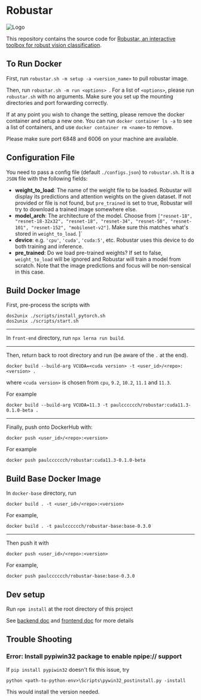 # Robustar

![Logo](doc/logo_long.png "logo")

This repository contains the source code for [Robustar, an interactive toolbox for robust vision classification](https://github.com/HaohanWang/Robustar).

## To Run Docker

First, run `robustar.sh -m setup -a <version_name>` to pull robustar image.

Then, run `robustar.sh -m run <options> `. For a list of `<options>`, please run `robustar.sh` with no arguments. Make sure you set up the mounting directories and port forwarding correctly.

If at any point you wish to change the setting, please remove the docker container and setup a new one. You can run `docker container ls -a` to see a list of containers, and use `docker container rm <name>` to remove.

Please make sure port 6848 and 6006 on your machine are available.

## Configuration File

You need to pass a config file (default `./configs.json`) to `robustar.sh`. It is a `JSON` file with the following fields:

- **weight_to_load**: The name of the weight file to be loaded. Robustar will display its predictions and attention weights on the given dataset. If not provided or file is not found, but `pre_trained` is set to true, Robustar will try to download a trained image somewhere else.
- **model_arch**: The architecture of the model. Choose from `["resnet-18", "resnet-18-32x32", "resnet-18", "resnet-34", "resnet-50", "resnet-101", "resnet-152", "mobilenet-v2"]`. Make sure this matches what's stored in `weight_to_load`.
  ]`
- **device**: e.g. `'cpu'`, `'cuda'`, `'cuda:5'`, etc. Robustar uses this device to do both training and inference.
- **pre_trained**: Do we load pre-trained weights? If set to false, `weight_to_load` will be ignored and Robustar will train a model from scratch. Note that the image predictions and focus will be non-sensical in this case.

## Build Docker Image

First, pre-process the scripts with

```
dos2unix ./scripts/install_pytorch.sh
dos2unix ./scripts/start.sh
```

---

In `front-end` directory, run `npx lerna run build`.

---

Then, return back to root directory and run (be aware of the `.` at the end).

```
docker build --build-arg VCUDA=<cuda version> -t <user_id>/<repo>:<version> .
```

where `<cuda version>` is chosen from `cpu`, `9.2`, `10.2`, `11.1` and `11.3`.

For example

```
docker build --build-arg VCUDA=11.3 -t paulcccccch/robustar:cuda11.3-0.1.0-beta .
```

---

Finally, push onto DockerHub with:

```
docker push <user_id>/<repo>:<version>
```

For example

```
docker push paulcccccch/robustar:cuda11.3-0.1.0-beta
```

## Build Base Docker Image

In `docker-base` directory, run

```
docker build . -t <user_id>/<repo>:<version>
```

For example,

```
docker build . -t paulcccccch/robustar-base:base-0.3.0
```

---

Then push it with

```
docker push <user_id>/<repo>:<version>
```

For example,

```
docker push paulcccccch/robustar-base:base-0.3.0
```

## Dev setup

Run `npm install` at the root directory of this project

See [backend doc](./back-end/README.md) and [frontend doc](./front-end/README.md) for more details

## Trouble Shooting

### Error: Install pypiwin32 package to enable npipe:// support

If `pip install pypiwin32` doesn't fix this issue, try

```shell
python <path-to-python-env>\Scripts\pywin32_postinstall.py -install
```

This would install the version needed.
